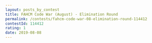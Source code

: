 ```yaml
---
layout: posts_by_contest
title: FAHCM Code War (August) - Elimination Round
permalink: /contests/fahcm-code-war-08-elimination-round-114412
contestId: 114412
rating: 1
date: 2019-08-08
---
```

